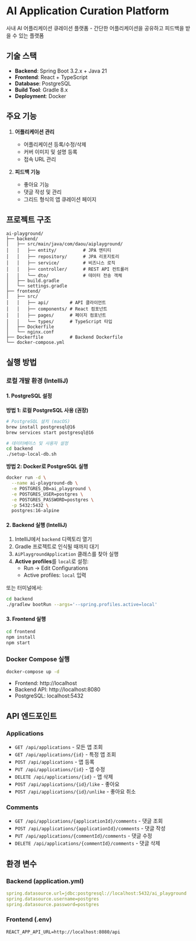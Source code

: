 # AI Application Curation Platform

사내 AI 어플리케이션 큐레이션 플랫폼 - 간단한 어플리케이션을 공유하고 피드백을 받을 수 있는 플랫폼

## 기술 스택

- **Backend**: Spring Boot 3.2.x + Java 21
- **Frontend**: React + TypeScript
- **Database**: PostgreSQL
- **Build Tool**: Gradle 8.x
- **Deployment**: Docker

## 주요 기능

1. **어플리케이션 관리**
   - 어플리케이션 등록/수정/삭제
   - 커버 이미지 및 설명 등록
   - 접속 URL 관리

2. **피드백 기능**
   - 좋아요 기능
   - 댓글 작성 및 관리
   - 그리드 형식의 앱 큐레이션 페이지

## 프로젝트 구조

```
ai-playground/
├── backend/
│   ├── src/main/java/com/daou/aiplayground/
│   │   ├── entity/          # JPA 엔티티
│   │   ├── repository/      # JPA 리포지토리
│   │   ├── service/         # 비즈니스 로직
│   │   ├── controller/      # REST API 컨트롤러
│   │   └── dto/             # 데이터 전송 객체
│   ├── build.gradle
│   └── settings.gradle
├── frontend/
│   ├── src/
│   │   ├── api/        # API 클라이언트
│   │   ├── components/ # React 컴포넌트
│   │   ├── pages/      # 페이지 컴포넌트
│   │   └── types/      # TypeScript 타입
│   ├── Dockerfile
│   └── nginx.conf
├── Dockerfile          # Backend Dockerfile
└── docker-compose.yml
```

## 실행 방법

### 로컬 개발 환경 (IntelliJ)

#### 1. PostgreSQL 설정

**방법 1: 로컬 PostgreSQL 사용 (권장)**
```bash
# PostgreSQL 설치 (macOS)
brew install postgresql@16
brew services start postgresql@16

# 데이터베이스 및 사용자 설정
cd backend
./setup-local-db.sh
```

**방법 2: Docker로 PostgreSQL 실행**
```bash
docker run -d \
  --name ai-playground-db \
  -e POSTGRES_DB=ai_playground \
  -e POSTGRES_USER=postgres \
  -e POSTGRES_PASSWORD=postgres \
  -p 5432:5432 \
  postgres:16-alpine
```

#### 2. Backend 실행 (IntelliJ)

1. IntelliJ에서 `backend` 디렉토리 열기
2. Gradle 프로젝트로 인식될 때까지 대기
3. `AiPlaygroundApplication` 클래스를 찾아 실행
4. **Active profiles**를 `local`로 설정:
   - Run → Edit Configurations
   - Active profiles: `local` 입력

또는 터미널에서:
```bash
cd backend
./gradlew bootRun --args='--spring.profiles.active=local'
```

#### 3. Frontend 실행
```bash
cd frontend
npm install
npm start
```

### Docker Compose 실행

```bash
docker-compose up -d
```

- Frontend: http://localhost
- Backend API: http://localhost:8080
- PostgreSQL: localhost:5432

## API 엔드포인트

### Applications
- `GET /api/applications` - 모든 앱 조회
- `GET /api/applications/{id}` - 특정 앱 조회
- `POST /api/applications` - 앱 등록
- `PUT /api/applications/{id}` - 앱 수정
- `DELETE /api/applications/{id}` - 앱 삭제
- `POST /api/applications/{id}/like` - 좋아요
- `POST /api/applications/{id}/unlike` - 좋아요 취소

### Comments
- `GET /api/applications/{applicationId}/comments` - 댓글 조회
- `POST /api/applications/{applicationId}/comments` - 댓글 작성
- `PUT /api/applications/{commentId}/comments` - 댓글 수정
- `DELETE /api/applications/{commentId}/comments` - 댓글 삭제

## 환경 변수

### Backend (application.yml)
```yaml
spring.datasource.url=jdbc:postgresql://localhost:5432/ai_playground
spring.datasource.username=postgres
spring.datasource.password=postgres
```

### Frontend (.env)
```
REACT_APP_API_URL=http://localhost:8080/api
```
